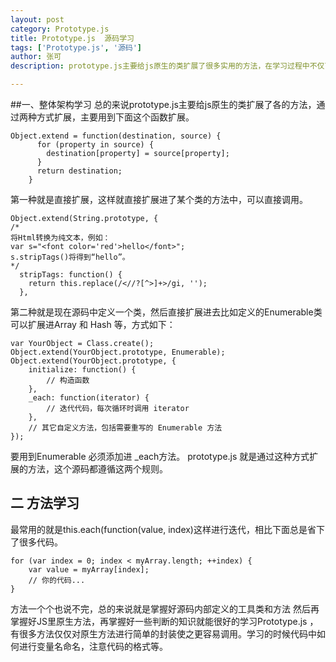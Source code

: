 ```yaml
---
layout: post
category: Prototype.js
title: Prototype.js  源码学习 
tags: ['Prototype.js', '源码']
author: 张可
description: prototype.js主要给js原生的类扩展了很多实用的方法，在学习过程中不仅可以学到怎样编写JS代码，怎样规范代码， 还可以加深对	JS原生方法的理解。

---
```


##一、整体架构学习
总的来说prototype.js主要给js原生的类扩展了各的方法，通过两种方式扩展，主要用到下面这个函数扩展。

	Object.extend = function(destination, source) {
		  for (property in source) {
		    destination[property] = source[property];
		  }
		  return destination;
		}

第一种就是直接扩展，这样就直接扩展进了某个类的方法中，可以直接调用。

	Object.extend(String.prototype, {
	/*
	将Html转换为纯文本，例如：
	var s="<font color='red'>hello</font>";
	s.stripTags()将得到“hello”。
	*/
	  stripTags: function() {
	    return this.replace(/<//?[^>]+>/gi, '');
	  },

第二种就是现在源码中定义一个类，然后直接扩展进去比如定义的Enumerable类可以扩展进Array 和 Hash 等，方式如下：
	
	var YourObject = Class.create(); 
	Object.extend(YourObject.prototype, Enumerable); 
	Object.extend(YourObject.prototype, { 
		initialize: function() { 
			// 构造函数
		}, 
		_each: function(iterator) { 
			// 迭代代码，每次循环时调用 iterator 
		}, 
		// 其它自定义方法，包括需要重写的 Enumerable 方法 
	}); 
要用到Enumerable 必须添加进 _each方法。
prototype.js 就是通过这种方式扩展的方法，这个源码都遵循这两个规则。

## 二 方法学习

最常用的就是this.each(function(value, index)这样进行迭代，相比下面总是省下了很多代码。
	
	for (var index = 0; index < myArray.length; ++index) {
		var value = myArray[index]; 
		// 你的代码... 
	}

	
方法一个个也说不完，总的来说就是掌握好源码内部定义的工具类和方法  然后再掌握好JS里原生方法，再掌握好一些判断的知识就能很好的学习Prototype.js ，有很多方法仅仅对原生方法进行简单的封装使之更容易调用。学习的时候代码中如何进行变量名命名，注意代码的格式等。